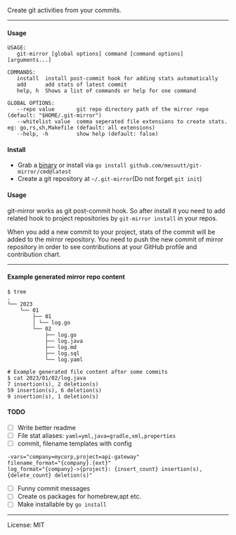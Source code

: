 Create git activities from your commits.

---

#### Usage

```shell
USAGE:
   git-mirror [global options] command [command options] [arguments...]

COMMANDS:
   install  install post-commit hook for adding stats automatically
   add      add stats of latest commit
   help, h  Shows a list of commands or help for one command

GLOBAL OPTIONS:
   --repo value       git repo directory path of the mirror repo (default: "$HOME/.git-mirror")
   --whitelist value  comma seperated file extensions to create stats. eg: go,rs,sh,Makefile (default: all extensions)
   --help, -h         show help (default: false)
```

#### Install
- Grab a [binary](https://github.com/mesuutt/git-mirror/releases) or install via `go install github.com/mesuutt/git-mirror/cmd@latest`
- Create a git repository at `~/.git-mirror`(Do not forget `git init`)

#### Usage

git-mirror works as git post-commit hook. 
So after install it you need to add related hook to project repositories by `git-mirror install` in your repos.  

When you add a new commit to your project, stats of the commit will be added to the mirror repository.
You need to push the new commit of mirror repository in order to see contributions at your GitHub profile and contribution chart.

----

#### Example generated mirror repo content
```shell
$ tree
.
└── 2023
    └── 01
        ├── 01
        │ └── log.go
        └── 02
            ├── log.go
            ├── log.java
            ├── log.md
            ├── log.sql
            └── log.yaml

# Example generated file content after some commits
$ cat 2023/01/02/log.java
7 insertion(s), 2 deletion(s)
59 insertion(s), 6 deletion(s)
9 insertion(s), 1 deletion(s)
```

#### TODO

- [ ] Write better readme
- [ ] File stat aliases: `yaml=yml,java=gradle,xml,properties`
- [ ] commit, filename templates with config
```shell
-vars="company=mycorp,project=api-gateway"
filename_format="{company}.{ext}"
log_format="{company}->{project}: {insert_count} insertion(s), {delete_count} deletion(s)"
```
- [ ] Funny commit messages
- [ ] Create os packages for homebrew,apt etc.
- [ ] Make installable by `go install`
----

License: MIT